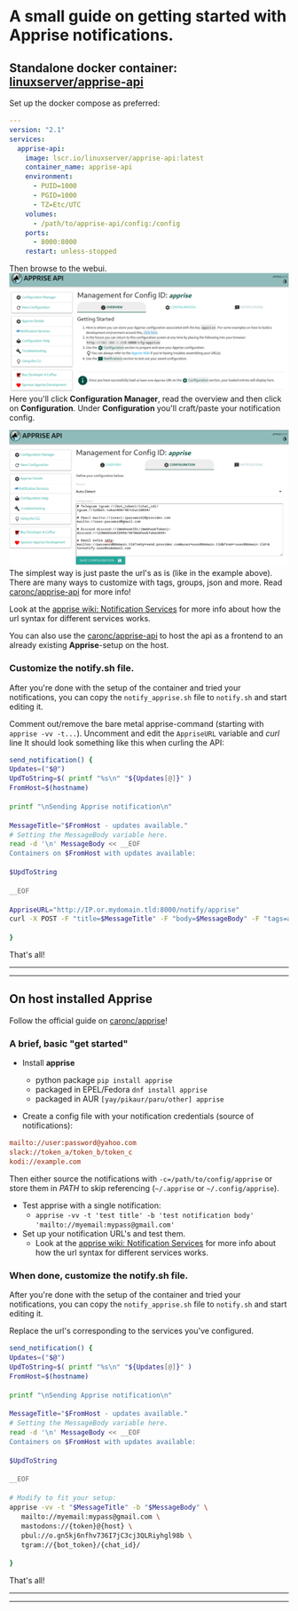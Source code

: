 # A small guide on getting started with Apprise notifications.


## Standalone docker container: [linuxserver/apprise-api](https://hub.docker.com/r/linuxserver/apprise-api)

Set up the docker compose as preferred:
```yaml
---
version: "2.1"
services:
  apprise-api:
    image: lscr.io/linuxserver/apprise-api:latest
    container_name: apprise-api
    environment:
      - PUID=1000
      - PGID=1000
      - TZ=Etc/UTC
    volumes:
      - /path/to/apprise-api/config:/config
    ports:
      - 8000:8000
    restart: unless-stopped
```

Then browse to the webui.
![](apprise-ex1.png)
Here you'll click **Configuration Manager**, read the overview and then click on **Configuration**.
Under **Configuration** you'll craft/paste your notification config.

![](apprise-ex2.png)
The simplest way is just paste the url's as is (like in the example above).  
There are many ways to customize with tags, groups, json and more. Read [caronc/apprise-api](https://github.com/caronc/apprise-api) for more info!  

Look at the [apprise wiki: Notification Services](https://github.com/caronc/apprise/wiki) for more info about how the url syntax for different services works.  


You can also use the [caronc/apprise-api](https://github.com/caronc/apprise-api) to host the api as a frontend to an already existing **Apprise**-setup on the host.


### Customize the **notify.sh** file.
After you're done with the setup of the container and tried your notifications, you can copy the `notify_apprise.sh` file to `notify.sh` and start editing it.

Comment out/remove the bare metal apprise-command (starting with `apprise -vv -t...`).
Uncomment and edit the `AppriseURL` variable and *curl* line
It should look something like this when curling the API:
```bash
send_notification() {
Updates=("$@")
UpdToString=$( printf "%s\n" "${Updates[@]}" )
FromHost=$(hostname)

printf "\nSending Apprise notification\n"

MessageTitle="$FromHost - updates available."
# Setting the MessageBody variable here.
read -d '\n' MessageBody << __EOF
Containers on $FromHost with updates available:

$UpdToString

__EOF

AppriseURL="http://IP.or.mydomain.tld:8000/notify/apprise"
curl -X POST -F "title=$MessageTitle" -F "body=$MessageBody" -F "tags=all" $AppriseURL

}
```

That's all!
___
___


## On host installed **Apprise**
Follow the official guide on [caronc/apprise](https://github.com/caronc/apprise)!

### A brief, basic "get started"

- Install **apprise**
    - python package `pip install apprise`
    - packaged in EPEL/Fedora `dnf install apprise`
    - packaged in AUR `[yay/pikaur/paru/other] apprise`

- Create a config file with your notification credentials (source of notifications):
```ini
mailto://user:password@yahoo.com
slack://token_a/token_b/token_c
kodi://example.com
```
Then either source the notifications with `-c=/path/to/config/apprise` or store them in *PATH* to skip referencing (`~/.apprise` or `~/.config/apprise`).

- Test apprise with a single notification:
    - `apprise -vv -t 'test title' -b 'test notification body' 'mailto://myemail:mypass@gmail.com'`
- Set up your notification URL's and test them.
    - Look at the [apprise wiki: Notification Services](https://github.com/caronc/apprise/wiki) for more info about how the url syntax for different services works.  

### When done, customize the **notify.sh** file.
After you're done with the setup of the container and tried your notifications, you can copy the `notify_apprise.sh` file to `notify.sh` and start editing it.

Replace the url's corresponding to the services you've configured.
```bash
send_notification() {
Updates=("$@")
UpdToString=$( printf "%s\n" "${Updates[@]}" )
FromHost=$(hostname)

printf "\nSending Apprise notification\n"

MessageTitle="$FromHost - updates available."
# Setting the MessageBody variable here.
read -d '\n' MessageBody << __EOF
Containers on $FromHost with updates available:

$UpdToString

__EOF

# Modify to fit your setup:
apprise -vv -t "$MessageTitle" -b "$MessageBody" \
   mailto://myemail:mypass@gmail.com \
   mastodons://{token}@{host} \
   pbul://o.gn5kj6nfhv736I7jC3cj3QLRiyhgl98b \
   tgram://{bot_token}/{chat_id}/

}
```

That's all!
___
___
